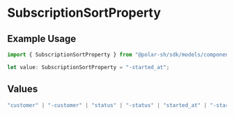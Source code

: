 # SubscriptionSortProperty

## Example Usage

```typescript
import { SubscriptionSortProperty } from "@polar-sh/sdk/models/components";

let value: SubscriptionSortProperty = "-started_at";
```

## Values

```typescript
"customer" | "-customer" | "status" | "-status" | "started_at" | "-started_at" | "current_period_end" | "-current_period_end" | "amount" | "-amount" | "product" | "-product" | "discount" | "-discount"
```